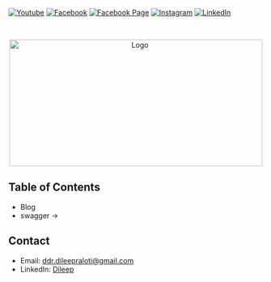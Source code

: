 [![Youtube][youtube-shield]][youtube-url]
[![Facebook][facebook-shield]][facebook-url]
[![Facebook Page][facebook-shield]][facebook-group-url]
[![Instagram][instagram-shield]][instagram-url]
[![LinkedIn][linkedin-shield]][linkedin-url]

<!-- PROJECT LOGO -->
<br />
<p align="center">
    <img src="https://dimensionsguide.s3.amazonaws.com/12-DIGITAL/TUMBLR/TUMBLR-POST-CHAT/Dimensions-Guide-Digital-Tumblr-Post-Chat.jpg" alt="Logo" width="500" height="250" />
    <h3 align="center">
        <a href="https://github.com/ddr-dileep/blog-post" target="_blank" >
        </a>
    </h3>
</p>

## Table of Contents

- Blog
- swagger -> 



## Contact

- Email: [ddr.dileepraloti@gmail.com](mailto:ddr.dileepraloti@gmail.com)
- LinkedIn: [Dileep](https://linkedin.com/in/dileep-raloti)

<!-- MARKDOWN LINKS & IMAGES -->

[youtube-shield]: https://img.shields.io/badge/-Youtube-black.svg?style=round-square&logo=youtube&color=555&logoColor=white
[youtube-url]: https://youtube.com
[facebook-shield]: https://img.shields.io/badge/-Facebook-black.svg?style=round-square&logo=facebook&color=555&logoColor=white
[facebook-url]: https://facebook.com
[facebook-group-url]: https://facebook.com
[instagram-shield]: https://img.shields.io/badge/-Instagram-black.svg?style=round-square&logo=instagram&color=555&logoColor=white
[instagram-url]: https://instagram.com
[linkedin-shield]: https://img.shields.io/badge/-LinkedIn-black.svg?style=round-square&logo=linkedin&colorB=555
[linkedin-url]: https://linkedin.com/in/
